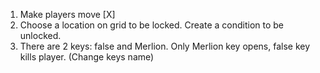 1. Make players move [X]
2. Choose a location on grid to be locked. Create a condition to be unlocked.
3. There are 2 keys: false and Merlion. Only Merlion key opens, false key kills player. (Change keys name)